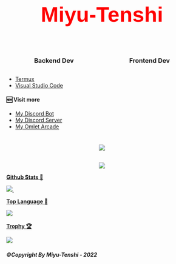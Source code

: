 # 
# <p style="text-align: center;font: bold 3.5rem Tohoma, sans-serif;color:#f00;">Miyu-Tenshi</p>

<div style="display:flex;justify-content: space-around">
<H3 style="display:inline;">Backend Dev</H3>
<H3 style="display: inline;text-align:end">Frontend Dev</H3>
</div>

- [Termux](https://termux.com)
- [Visual Studio Code](https://code.visualstudio.com)

<h4><b>🆕 Visit more</b></h4>

- [My Discord Bot]()
- [My Discord Server]()
- [My Omlet Arcade](https://omlet.gg/himei_miyu)
<h1></h1>
<p align="center">
 <a href="#">
 <img src="https://discord.c99.nl/widget/theme-3/456124229281382401.png"></a>
 </a>
 <br>
 <br>
<p align="center">
 <a href="#">
 <img src="https://komarev.com/ghpvc/?username=Miyu-Tenshi&label=PROFILE+VIEWS"/>
 </a>
 <br>
<p align="center">
    <a href="#">
    <p><b>Github Stats 🎲<b></p>
    <img src="https://github-readme-stats.vercel.app/api?username=Miyu-Tenshi&include_all_commits=true&count_private=true&theme=dark&show_icons=true&hide_border=true&title_color=2c98ff&icon_color=2c98ff&bg_color=0d1117"/>
    <img scr="https://github.com/Miyu-Tenshi/github-readme-stats">
</a>
  <br>
<p align="center">
    <a href="#">
    <p><b>Top Language 🌳<b></p>
    <img src="https://github-readme-stats.vercel.app/api/top-langs/?username=Miyu-Tenshi&layout=compactlor=2c98ff&icon_color=2c98ff&bg_color=0d1117"/>
  </a>
  <br>
<p align="center">
    <a href="#">
    <p><b>Trophy 🏆<b></p>
    <img src="https://github-profile-trophy.vercel.app/?username=Miyu-Tenshi&theme=discord"/>
  </a>
  <br>

<h6><b>©Copyright By Miyu-Tenshi - 2022</b></h6>
